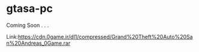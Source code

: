 # gtasa-pc

Coming Soon . . . 

Link:https://cdn.0game.ir/dl1/compressed/Grand%20Theft%20Auto%20San%20Andreas_0Game.rar
